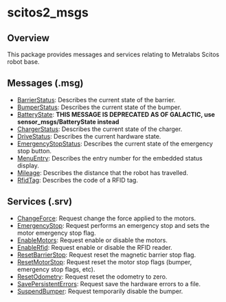 # scitos2_msgs

## Overview
This package provides messages and services relating to Metralabs Scitos robot base.

## Messages (.msg)
* [BarrierStatus](msg/BarrierStatus.msg): Describes the current state of the barrier.
* [BumperStatus](msg/BumperStatus.msg): Describes the current state of the bumper.
* [BatteryState](msg/BatteryState.msg): **THIS MESSAGE IS DEPRECATED AS OF GALACTIC, use sensor_msgs/BatteryState instead**
* [ChargerStatus](msg/ChargerStatus.msg): Describes the current state of the charger.
* [DriveStatus](msg/DriveStatus.msg): Describes the current hardware state.
* [EmergencyStopStatus](msg/EmergencyStopStatus.msg): Describes the current state of the emergency stop button.
* [MenuEntry](msg/MenuEntry.msg): Describes the entry number for the embedded status display.
* [Mileage](msg/Mileage.msg): Describes the distance that the robot has travelled.
* [RfidTag](msg/RfidTag.msg): Describes the code of a RFID tag.

## Services (.srv)
* [ChangeForce](srv/ChangeForce.srv): Request change the force applied to the motors.
* [EmergencyStop](srv/EmergencyStop.srv): Request performs an emergency stop and sets the motor emergency stop flag.
* [EnableMotors](srv/EnableMotors.srv): Request enable or disable the motors.
* [EnableRfid](srv/EnableRfid.srv): Request enable or disable the RFID reader.
* [ResetBarrierStop](srv/ResetBarrierStop.srv): Request reset the magnetic barrier stop flag.
* [ResetMotorStop](srv/ResetMotorStop.srv): Request reset the motor stop flags (bumper, emergency stop flags, etc).
* [ResetOdometry](srv/ResetOdometry.srv): Request reset the odometry to zero.
* [SavePersistentErrors](srv/SavePersistentErrors.srv): Request save the hardware errors to a file.
* [SuspendBumper](srv/SuspendBumper.srv): Request temporarily disable the bumper.